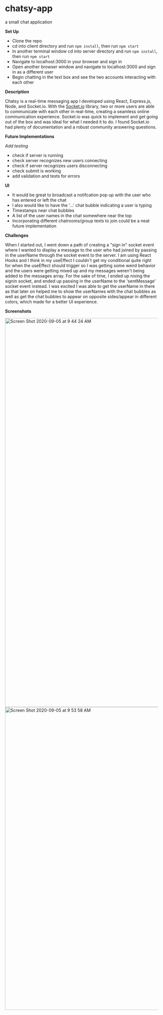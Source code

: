 # chatsy-app
a small chat application 

**Set Up**

* Clone the repo
* cd into client directory and run ```npm install```, then run ```npm start```
* In another terminal window cd into server directory and run ```npm install```, then run ```npm start```
* Navigate to localhost:3000 in your browser and sign in
* Open another browser window and navigate to localhost:3000 and sign in as a different user
* Begin chatting in the text box and see the two accounts interacting with each other

**Description**

Chatsy is a real-time messaging app I developed using React, Express.js, Node, and Socket.io. With the [Socket.io](https://socket.io/get-started/chat/) library, two or more users are able to communicate with each other in real-time, creating a seamless online communication experience. 
Socket.io was quick to implement and get going out of the box and was ideal for what I needed it to do. I found Socket.io had plenty of documentation and a robust community answering questions. 

**Future Implementations**

*Add testing*

- check if server is running
- check server recognizes new users connecting
- check if server recognizes users disconnecting
- check submit is working
- add validation and tests for errors

**UI**

* It would be great to broadcast a notifcation pop up with the user who has entered or left the chat
* I also would like to have the '...' chat bubble indicating a user is typing
* Timestamps near chat bubbles
* A list of the user names in the chat somewhere near the top
* Incorporating different chatrooms/group texts to join could be a neat future implementation

**Challenges**

When I started out, I went down a path of creating a "sign in" socket event where I wanted to display a message to the user who had joined by passing in the userName through the socket event to the server. I am using React Hooks and I think in my useEffect I couldn't get my conditional quite right for when the useEffect should trigger so I was getting some weird behavior and the users were getting mixed up and my messages weren't being added to the messages array. For the sake of time, I ended up nixing the signin socket, and ended up passing in the userName to the 'sentMessage' socket event instead. I was excited I was able to get the userName in there as that later on helped me to show the userNames with the chat bubbles as well as get the chat bubbles to appear on opposite sides/appear in different colors, which made for a better UI experience.

**Screenshots**

<img width="1278" alt="Screen Shot 2020-09-05 at 9 44 24 AM" src="https://user-images.githubusercontent.com/18603030/92505631-99d3d400-f1c1-11ea-92d9-daf33c089600.png">

<img width="995" alt="Screen Shot 2020-09-05 at 9 53 58 AM" src="https://user-images.githubusercontent.com/18603030/92505634-9b050100-f1c1-11ea-8778-cdf1defd26a0.png">

